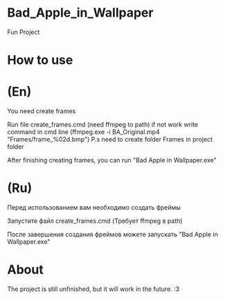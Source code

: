 # Bad_Apple_in_Wallpaper
Fun Project

# How to use
# (En)
You need create frames

Run file create_frames.cmd (need ffmpeg to path) if not work write command in cmd line (ffmpeg.exe -i BA_Original.mp4 "Frames/frame_\%02d.bmp") P.s need to create folder Frames in project folder

After finishing creating frames, you can run "Bad Apple in Wallpaper.exe"
# (Ru)
Перед использованием вам необходимо создать фреймы

Запустите файл create_frames.cmd (Требует ffmpeg в path)

После завершения создания фреймов можете запускать "Bad Apple in Wallpaper.exe"

# About
The project is still unfinished, but it will work in the future.
:3
